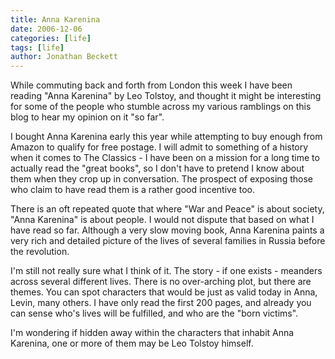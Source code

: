 ```yaml
---
title: Anna Karenina
date: 2006-12-06
categories: [life]
tags: [life]
author: Jonathan Beckett
---
```


While commuting back and forth from London this week I have been reading "Anna Karenina" by Leo Tolstoy, and thought it might be interesting for some of the people who stumble across my various ramblings on this blog to hear my opinion on it "so far".

I bought Anna Karenina early this year while attempting to buy enough from Amazon to qualify for free postage. I will admit to something of a history when it comes to The Classics - I have been on a mission for a long time to actually read the "great books", so I don't have to pretend I know about them when they crop up in conversation. The prospect of exposing those who claim to have read them is a rather good incentive too.

There is an oft repeated quote that where "War and Peace" is about society, "Anna Karenina" is about people. I would not dispute that based on what I have read so far. Although a very slow moving book, Anna Karenina paints a very rich and detailed picture of the lives of several families in Russia before the revolution.

I'm still not really sure what I think of it. The story - if one exists - meanders across several different lives. There is no over-arching plot, but there are themes. You can spot characters that would be just as valid today in Anna, Levin, many others. I have only read the first 200 pages, and already you can sense who's lives will be fulfilled, and who are the "born victims".

I'm wondering if hidden away within the characters that inhabit Anna Karenina, one or more of them may be Leo Tolstoy himself.